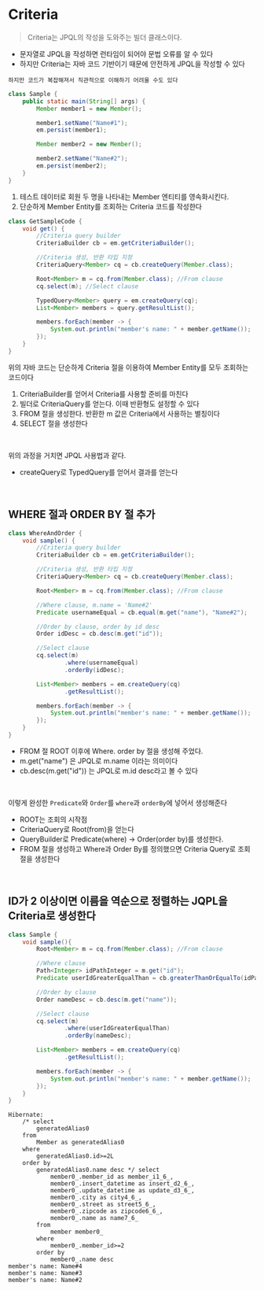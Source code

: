 # Criteria

> Criteria는 JPQL의 작성을 도와주는 빌더 클래스이다.

* 문자열로 JPQL을 작성하면 런타임이 되어야 문법 오류를 알 수 있다
* 하지만 Criteria는 자바 코드 기반이기 때문에 안전하게 JPQL을 작성할 수 있다

```
하지만 코드가 복잡해져서 직관적으로 이해하기 어려울 수도 있다
```

```java
class Sample {
    public static main(String[] args) {
        Member member1 = new Member();

        member1.setName("Name#1");
        em.persist(member1);

        Member member2 = new Member();

        member2.setName("Name#2");
        em.persist(member2);
    }
}
```

1. 테스트 데이터로 회원 두 명을 나타내는 Member 엔티티를 영속화시킨다.
2. 단순하게 Member Entity를 조회하는 Criteria 코드를 작성한다

```java
class GetSampleCode {
    void get() {
        //Criteria query builder
        CriteriaBuilder cb = em.getCriteriaBuilder();

        //Criteria 생성, 반환 타입 지정
        CriteriaQuery<Member> cq = cb.createQuery(Member.class);

        Root<Member> m = cq.from(Member.class); //From clause
        cq.select(m); //Select clause

        TypedQuery<Member> query = em.createQuery(cq);
        List<Member> members = query.getResultList();

        members.forEach(member -> {
            System.out.println("member's name: " + member.getName());
        });
    }
}
```

위의 자바 코드는 단순하게 Criteria 절을 이용하여 Member Entity를 모두 조회하는 코드이다

1. CriteriaBuilder를 얻어서 Criteria를 사용할 준비를 마친다
2. 빌더로 CriteriaQuery를 얻는다. 이때 반환형도 설정할 수 있다
3. FROM 절을 생성한다. 반환한 m 값은 Criteria에서 사용하는 별칭이다
4. SELECT 절을 생성한다

<br>

위의 과정을 거치면 JPQL 사용법과 같다.

* createQuery로 TypedQuery를 얻어서 결과를 얻는다

<br>

## WHERE 절과 ORDER BY 절 추가

```java
class WhereAndOrder {
    void sample() {
        //Criteria query builder
        CriteriaBuilder cb = em.getCriteriaBuilder();

        //Criteria 생성, 반환 타입 지정
        CriteriaQuery<Member> cq = cb.createQuery(Member.class);

        Root<Member> m = cq.from(Member.class); //From clause

        //Where clause, m.name = 'Name#2'
        Predicate usernameEqual = cb.equal(m.get("name"), "Name#2");

        //Order by clause, order by id desc
        Order idDesc = cb.desc(m.get("id"));

        //Select clause
        cq.select(m)
                .where(usernameEqual)
                .orderBy(idDesc);

        List<Member> members = em.createQuery(cq)
                .getResultList();

        members.forEach(member -> {
            System.out.println("member's name: " + member.getName());
        });
    }
}
```
* FROM 절  ROOT<Member> 이후에 Where. order by 절을 생성해 주었다.
* m.get("name") 은 JPQL로 m.name 이라는 의미이다
* cb.desc(m.get("id")) 는 JPQL로 m.id desc라고 볼 수 있다

<br>

이렇게 완성한 `Predicate`와 `Order`를 `where`과 `orderBy`에 넣어서 생성해준다
* ROOT는 조회의 시작점
* CriteriaQuery로 Root(from)을 얻는다
* QueryBuilder로 Predicate(where) -> Order(order by)를 생성한다.
* FROM 절을 생성하고 Where과 Order By를 정의했으면 Criteria Query로 조회절을 생성한다

<br>

## ID가 2 이상이면 이름을 역순으로 정렬하는 JQPL을 Criteria로 생성한다
```java
class Sample {
    void sample(){
        Root<Member> m = cq.from(Member.class); //From clause

        //Where clause
        Path<Integer> idPathInteger = m.get("id");
        Predicate userIdGreaterEqualThan = cb.greaterThanOrEqualTo(idPathInteger, 2);

        //Order by clause
        Order nameDesc = cb.desc(m.get("name"));

        //Select clause
        cq.select(m)
                .where(userIdGreaterEqualThan)
                .orderBy(nameDesc);

        List<Member> members = em.createQuery(cq)
                .getResultList();

        members.forEach(member -> {
            System.out.println("member's name: " + member.getName());
        });
    }
}
```
```
Hibernate: 
    /* select
        generatedAlias0 
    from
        Member as generatedAlias0 
    where
        generatedAlias0.id>=2L 
    order by
        generatedAlias0.name desc */ select
            member0_.member_id as member_i1_6_,
            member0_.insert_datetime as insert_d2_6_,
            member0_.update_datetime as update_d3_6_,
            member0_.city as city4_6_,
            member0_.street as street5_6_,
            member0_.zipcode as zipcode6_6_,
            member0_.name as name7_6_ 
        from
            member member0_ 
        where
            member0_.member_id>=2 
        order by
            member0_.name desc
member's name: Name#4
member's name: Name#3
member's name: Name#2
```

